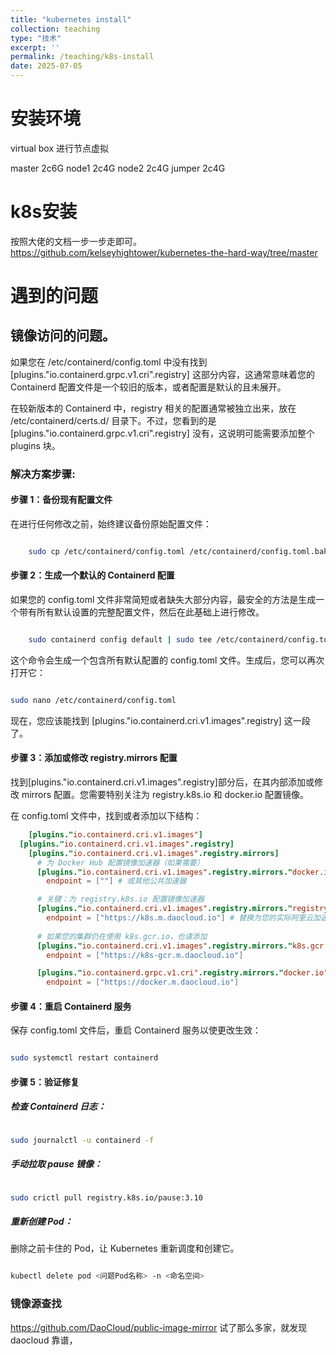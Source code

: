 ```yaml
---
title: "kubernetes install"
collection: teaching
type: "技术"
excerpt: ''
permalink: /teaching/k8s-install
date: 2025-07-05
---
```


# 安装环境

virtual box 进行节点虚拟

master 2c6G
node1 2c4G
node2 2c4G
jumper 2c4G

# k8s安装

  按照大佬的文档一步一步走即可。
  https://github.com/kelseyhightower/kubernetes-the-hard-way/tree/master


# 遇到的问题

## 镜像访问的问题。

如果您在 /etc/containerd/config.toml 中没有找到 [plugins."io.containerd.grpc.v1.cri".registry] 这部分内容，这通常意味着您的 Containerd 配置文件是一个较旧的版本，或者配置是默认的且未展开。

在较新版本的 Containerd 中，registry 相关的配置通常被独立出来，放在 /etc/containerd/certs.d/ 目录下。不过，您看到的是 [plugins."io.containerd.grpc.v1.cri".registry] 没有，这说明可能需要添加整个 plugins 块。

### 解决方案步骤:

#### 步骤 1：备份现有配置文件

在进行任何修改之前，始终建议备份原始配置文件：

``` bash

    sudo cp /etc/containerd/config.toml /etc/containerd/config.toml.bak

```

#### 步骤 2：生成一个默认的 Containerd 配置

如果您的 config.toml 文件非常简短或者缺失大部分内容，最安全的方法是生成一个带有所有默认设置的完整配置文件，然后在此基础上进行修改。

``` bash

    sudo containerd config default | sudo tee /etc/containerd/config.toml

```

这个命令会生成一个包含所有默认配置的 config.toml 文件。生成后，您可以再次打开它：

``` bash

sudo nano /etc/containerd/config.toml

```

现在，您应该能找到 [plugins."io.containerd.cri.v1.images".registry] 这一段了。

#### 步骤 3：添加或修改 registry.mirrors 配置

找到[plugins."io.containerd.cri.v1.images".registry]部分后，在其内部添加或修改 mirrors 配置。您需要特别关注为 registry.k8s.io 和 docker.io 配置镜像。

在 config.toml 文件中，找到或者添加以下结构：

``` toml
    [plugins."io.containerd.cri.v1.images"]
  [plugins."io.containerd.cri.v1.images".registry]
    [plugins."io.containerd.cri.v1.images".registry.mirrors]
      # 为 Docker Hub 配置镜像加速器（如果需要）
      [plugins."io.containerd.cri.v1.images".registry.mirrors."docker.io"]
        endpoint = [""] # 或其他公共加速器

      # 关键：为 registry.k8s.io 配置镜像加速器
      [plugins."io.containerd.cri.v1.images".registry.mirrors."registry.k8s.io"]
        endpoint = ["https://k8s.m.daocloud.io"] # 替换为您的实际阿里云加速器地址
      
      # 如果您的集群仍在使用 k8s.gcr.io，也请添加
      [plugins."io.containerd.cri.v1.images".registry.mirrors."k8s.gcr.io"]
        endpoint = ["https://k8s-gcr.m.daocloud.io"]

      [plugins."io.containerd.grpc.v1.cri".registry.mirrors."docker.io"] # 配置 docker.io 的镜像加速器
        endpoint = ["https://docker.m.daocloud.io"]
```

#### 步骤 4：重启 Containerd 服务

保存 config.toml 文件后，重启 Containerd 服务以使更改生效：

``` bash

sudo systemctl restart containerd

```


#### 步骤 5：验证修复

##### 检查 Containerd 日志：

``` bash

sudo journalctl -u containerd -f

```

##### 手动拉取 pause 镜像：

``` bash

sudo crictl pull registry.k8s.io/pause:3.10

```


##### 重新创建 Pod：

删除之前卡住的 Pod，让 Kubernetes 重新调度和创建它。

``` bash

kubectl delete pod <问题Pod名称> -n <命名空间>

```

### 镜像源查找

https://github.com/DaoCloud/public-image-mirror  试了那么多家，就发现daocloud 靠谱，